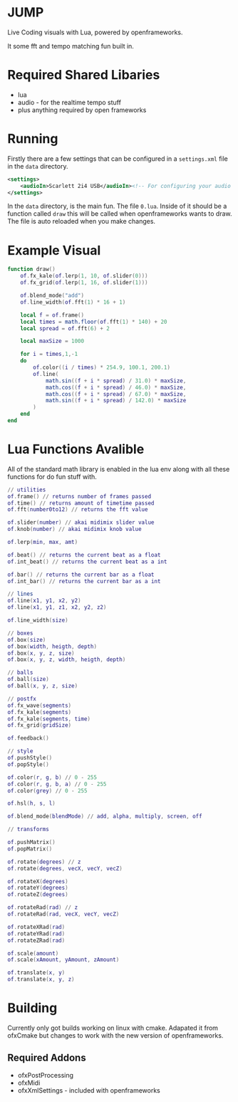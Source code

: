 # JUMP

Live Coding visuals with Lua, powered by openframeworks.

It some fft and tempo matching fun built in.

# Required Shared Libaries

* lua
* audio - for the realtime tempo stuff
* plus anything required by open frameworks

# Running

Firstly there are a few settings that can be configured in a `settings.xml` file in the `data` directory.

```xml
<settings>
    <audioIn>Scarlett 2i4 USB</audioIn><!-- For configuring your audio in -->
</settings>
```

In the `data` directory, is the main fun. The file `0.lua`. Inside of it should be a function called `draw` this will be called when openframeworks wants to draw. The file is auto reloaded when you make changes.

# Example Visual

```lua
function draw()
    of.fx_kale(of.lerp(1, 10, of.slider(0)))
    of.fx_grid(of.lerp(1, 16, of.slider(1)))

    of.blend_mode("add")
    of.line_width(of.fft(1) * 16 + 1)

    local f = of.frame()
    local times = math.floor(of.fft(1) * 140) + 20
    local spread = of.fft(6) + 2

    local maxSize = 1000

    for i = times,1,-1 
    do 
        of.color((i / times) * 254.9, 100.1, 200.1)
        of.line(
            math.sin((f + i * spread) / 31.0) * maxSize, 
            math.cos((f + i * spread) / 46.0) * maxSize, 
            math.cos((f + i * spread) / 67.0) * maxSize, 
            math.sin((f + i * spread) / 142.0) * maxSize
        )
    end
end
```

# Lua Functions Avalible

All of the standard math library is enabled in the lua env along with all these functions for do fun stuff with. 

```lua
// utilities
of.frame() // returns number of frames passed
of.time() // returns amount of timetime passed
of.fft(number0to12) // returns the fft value

of.slider(number) // akai midimix slider value
of.knob(number) // akai midimix knob value

of.lerp(min, max, amt)

of.beat() // returns the current beat as a float
of.int_beat() // returns the current beat as a int

of.bar() // returns the current bar as a float
of.int_bar() // returns the current bar as a int

// lines
of.line(x1, y1, x2, y2)
of.line(x1, y1, z1, x2, y2, z2)

of.line_width(size)

// boxes
of.box(size)
of.box(width, heigth, depth)
of.box(x, y, z, size)
of.box(x, y, z, width, heigth, depth)

// balls
of.ball(size)
of.ball(x, y, z, size)

// postfx
of.fx_wave(segments)
of.fx_kale(segments)
of.fx_kale(segments, time)
of.fx_grid(gridSize)

of.feedback()

// style
of.pushStyle()
of.popStyle()

of.color(r, g, b) // 0 - 255
of.color(r, g, b, a) // 0 - 255
of.color(grey) // 0 - 255

of.hsl(h, s, l)

of.blend_mode(blendMode) // add, alpha, multiply, screen, off

// transforms

of.pushMatrix()
of.popMatrix()

of.rotate(degrees) // z
of.rotate(degrees, vecX, vecY, vecZ)

of.rotateX(degrees)
of.rotateY(degrees)
of.rotateZ(degrees)

of.rotateRad(rad) // z
of.rotateRad(rad, vecX, vecY, vecZ)

of.rotateXRad(rad)
of.rotateYRad(rad)
of.rotateZRad(rad)

of.scale(amount)
of.scale(xAmount, yAmount, zAmount)

of.translate(x, y)
of.translate(x, y, z)
```


# Building

Currently only got builds working on linux with cmake. Adapated it from ofxCmake but changes to work with the new version of openframeworks.

## Required Addons

* ofxPostProcessing
* ofxMidi
* ofxXmlSettings - included with openframeworks